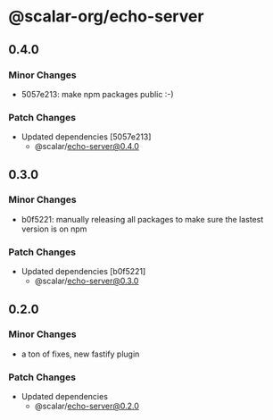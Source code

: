 # @scalar-org/echo-server

## 0.4.0

### Minor Changes

- 5057e213: make npm packages public :-)

### Patch Changes

- Updated dependencies [5057e213]
  - @scalar/echo-server@0.4.0

## 0.3.0

### Minor Changes

- b0f5221: manually releasing all packages to make sure the lastest version is on npm

### Patch Changes

- Updated dependencies [b0f5221]
  - @scalar/echo-server@0.3.0

## 0.2.0

### Minor Changes

- a ton of fixes, new fastify plugin

### Patch Changes

- Updated dependencies
  - @scalar/echo-server@0.2.0
